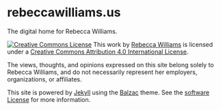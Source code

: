 rebeccawilliams.us
=========================

The digital home for Rebecca Williams. 

<a rel="license" href="http://creativecommons.org/licenses/by/4.0/"><img alt="Creative Commons License" style="border-width:0" src="https://i.creativecommons.org/l/by/4.0/80x15.png"/></a>
This work by <a href="https://github.com/rebeccawilliams">Rebecca Williams</a> is licensed under a <a rel="license" href="http://creativecommons.org/licenses/by/4.0/">Creative Commons Attribution 4.0 International License</a>.

The views, thoughts, and opinions expressed  on this site belong solely to Rebecca Williams, and do not necessarily represent her employers, organizations, or affiliates.

This site is powered by <a href="https://jekyllrb.com">Jekyll</a> using the <a href="https://jekyll.gtat.me/about">Balzac</a> theme. See the <a href="https://github.com/rebeccawilliams/blog/blob/gh-pages/LICENSE">software License</a> for more information. 
